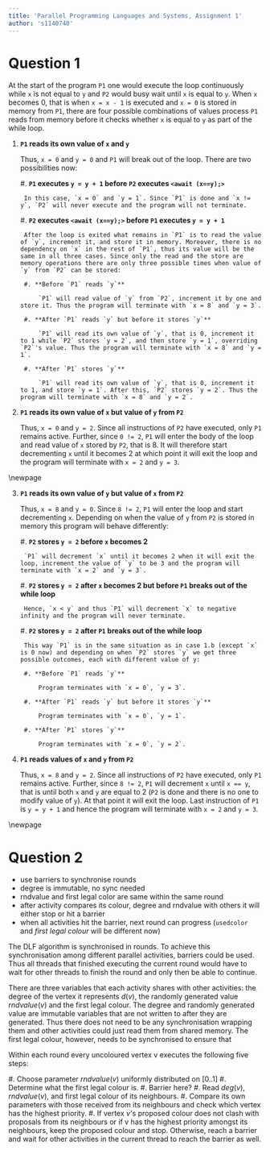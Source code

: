 ```yaml
---
title: 'Parallel Programming Languages and Systems, Assignment 1'
author: 's1140740'
---
```


# Question 1

At the start of the program `P1` one would execute the loop continuously while `x` is not equal to `y` and `P2` would busy wait until `x` is equal to `y`. When `x` becomes 0, that is when `x = x - 1` is executed and `x = 0` is stored in memory from `P1`, there are four possible combinations of values process `P1` reads from memory before it checks whether `x` is equal to `y` as part of the while loop.

1. **`P1` reads its own value of `x` and `y`**

    Thus, `x = 0` and `y = 0` and `P1` will break out of the loop. There are two possibilities now:

    #. **`P1` executes `y = y + 1` before `P2` executes `<await (x==y);>`**

        In this case, `x = 0` and `y = 1`. Since `P1` is done and `x != y`, `P2` will never execute and the program will not terminate.

    #. **`P2` executes `<await (x==y);>` before `P1` executes `y = y + 1`**

        After the loop is exited what remains in `P1` is to read the value of `y`, increment it, and store it in memory. Moreover, there is no dependency on `x` in the rest of `P1`, thus its value will be the same in all three cases. Since only the read and the store are memory operations there are only three possible times when value of `y` from `P2` can be stored:

        #. **Before `P1` reads `y`**
        
            `P1` will read value of `y` from `P2`, increment it by one and store it. Thus the program will terminate with `x = 8` and `y = 3`.

        #. **After `P1` reads `y` but before it stores `y`**

            `P1` will read its own value of `y`, that is 0, increment it to 1 while `P2` stores `y = 2`, and then store `y = 1`, overriding `P2`'s value. Thus the program will terminate with `x = 8` and `y = 1`.

        #. **After `P1` stores `y`**

            `P1` will read its own value of `y`, that is 0, increment it to 1, and store `y = 1`. After this, `P2` stores `y = 2`. Thus the program will terminate with `x = 8` and `y = 2`.

2. **`P1` reads its own value of `x` but value of `y` from `P2`**

    Thus, `x = 0` and `y = 2`. Since all instructions of `P2` have executed, only `P1` remains active. Further, since `0 != 2`, `P1` will enter the body of the loop and read value of `x` stored by `P2`, that is 8. It will therefore start decrementing `x` until it becomes 2 at which point it will exit the loop and the program will terminate with `x = 2` and `y = 3`.

\newpage

3. **`P1` reads its own value of `y` but value of `x` from `P2`**
    
    Thus, `x = 8` and `y = 0`. Since `8 != 2`, `P1` will enter the loop and start decrementing `x`. Depending on when the value of `y` from `P2` is stored in memory this program will behave differently:

    #. **`P2` stores `y = 2` before `x` becomes 2**

        `P1` will decrement `x` until it becomes 2 when it will exit the loop, increment the value of `y` to be 3 and the program will terminate with `x = 2` and `y = 3`.

    #. **`P2` stores `y = 2` after `x` becomes 2 but before `P1` breaks out of the while loop**

        Hence, `x < y` and thus `P1` will decrement `x` to negative infinity and the program will never terminate.

    #. **`P2` stores `y = 2` after `P1` breaks out of the while loop**

        This way `P1` is in the same situation as in case 1.b (except `x` is 0 now) and depending on when `P2` stores `y` we get three possible outcomes, each with different value of y:

        #. **Before `P1` reads `y`**

            Program terminates with `x = 0`, `y = 3`.

        #. **After `P1` reads `y` but before it stores `y`**

            Program terminates with `x = 0`, `y = 1`.

        #. **After `P1` stores `y`**

            Program terminates with `x = 0`, `y = 2`.

4. **`P1` reads values of `x` and `y` from `P2`**
    
    Thus, `x = 8` and `y = 2`. Since all instructions of `P2` have executed, only `P1` remains active. Further, since `8 != 2`, `P1` will decrement `x` until `x == y`, that is until both `x` and `y` are equal to 2 (`P2` is done and there is no one to modify value of `y`). At that point it will exit the loop. Last instruction of `P1` is `y = y + 1` and hence the program will terminate with `x = 2` and `y = 3`.

\newpage

# Question 2

<!-- Write a short report (of around a page) on such a shared variable version of the algorithm, discussing its relationship to any patterns, synchronisation requirements, and the issues which would arise if it were to be amended to allow for more nodes in the graph than processors. -->

- use barriers to synchronise rounds
- degree is immutable, no sync needed
- rndvalue and first legal color are same within the same round
- after activity compares its colour, degree and rndvalue with others it will either stop or hit a barrier
- when all activities hit the barrier, next round can progress (`usedcolor` and _first legal colour_ will be different now)

The DLF algorithm is synchronised in rounds. To achieve this synchronisation among different parallel activities, barriers could be used. Thus all threads that finished executing the current round would have to wait for other threads to finish the round and only then be able to continue.

There are three variables that each activity shares with other activities: the degree of the vertex it represents $d(v)$, the randomly generated value $rndvalue(v)$ and the first legal colour. The degree and randomly generated value are immutable variables that are not written to after they are generated. Thus there does not need to be any synchronisation wrapping them and other activities could just read them from shared memory. The first legal colour, however, needs to be synchronised to ensure that 

Within each round every uncoloured vertex v executes the following five steps:

 #. Choose parameter $rndvalue(v)$ uniformly distributed on [0..1]
 #. Determine what the first legal colour is.
 #. Barrier here?
 #. Read $deg(v)$, $rndvalue(v)$, and first legal colour of its neighbours.
 #. Compare its own parameters with those received from its neighbours and check which vertex has the highest priority.
 #. If vertex $v$'s proposed colour does not clash with proposals from its neighbours or if v has the highest priority amongst its neighbours, keep the proposed colour and stop. Otherwise, reach a barrier and wait for other activities in the current thread to reach the barrier as well.

